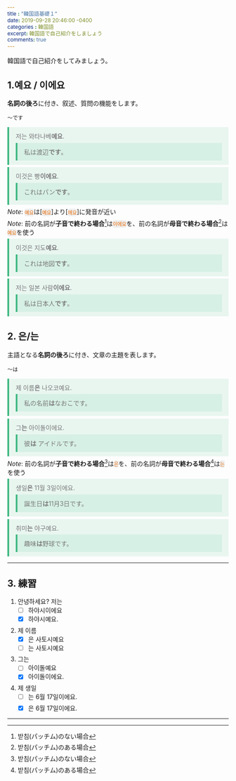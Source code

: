 ```yaml
---
title : "韓国語基礎１"
date: 2019-09-28 20:46:00 -0400
categories : 韓国語
excerpt: 韓国語で自己紹介をしましょう
comments: true
---
```


韓国語で自己紹介をしてみましょう。

## 1.예요 / 이에요

**名詞の後ろ**に付き、叙述、質問の機能をします。

~~~~
～です
~~~~

> 저는 와타나베**예요**.
>
> > 私は渡辺**です**。

> 이것은 빵**이에요**.
>
> > これはパン**です**。

*Note*: `예요`は[`예요`]より[`에요`]に発音が近い

*Note*:  前の名詞が**子音で終わる場合**[^1]は`이에요`を、前の名詞が**母音で終わる場合**[^2]は`예요`を使う

> 이것은 지도**예요**.
>
> > これは地図**です**。

>저는 일본 사람**이에요**.
>
>> 私は日本人**です**。

## 2. 은/는

主語となる**名詞の後ろ**に付き、文章の主題を表します。

~~~
～は
~~~

>제 이름**은** 나오코예요.
>
>> 私の名前**は**なおこです。

> 그**는** 아이돌이에요.
>
> > 彼**は** アイドルです。

*Note*: 前の名詞が**子音で終わる場合**[^1]は`은`を、前の名詞が**母音で終わる場合**[^2]は`는`を使う

> 생일**은** 11월 3일이에요.
>
> > 誕生日**は**11月3日です。

> 취미**는** 야구예요.
>
> > 趣味**は**野球です。



-----

## 3. 練習

1. 안녕하세요? 저는 
    - [ ] 하야시이에요 
    - [x] 하야시예요.

2. 제 이름
    - [X] 은 사토시예요
    - [ ] 는 사토시예요

3. 그는 
    - [ ] 아이돌예요
    - [x] 아이돌이에요.

4. 제 생일
    - [ ] 는 6월 17일이에요.
    - [x] 은 6월 17일이에요.


----

[^1]: 받침(パッチム)のない場合
[^2]: 받침(パッチム)のある場合



<style>
.header1{
    font-size:1.563em;
    font-weight : bold;
}
.header2{
    font-size:1.25em;
    font-weight : bold;
}
.header3{
    font-size:1em;
    font-weight : bold;
}
.header4{
    font-size:0.75em;
    font-weight : bold;
}
.header5{
    font-size:0.75em;
    font-weight : bold;
}
.header6{
    font-size:0.75em;
    font-weight : bold;
}
blockquote {
    margin: 0.1rem 0px;
}

blockquote> :last-child {
    margin-bottom: 0px;	

font-family: -apple-system,BlinkMacSystemFont,"Roboto","Segoe UI","Helvetica Neue","Lucida Grande",Arial,sans-serif;

​	}

blockquote> :first-child,
li> :first-child {
    margin-top: 0px;font-family: -apple-system,BlinkMacSystemFont,"Roboto","Segoe UI","Helvetica Neue","Lucida Grande",Arial,sans-serif;
}

p,
blockquote,
ul,
ol,
dl,
table {
    margin: 0.4em 0px;font-family: -apple-system,BlinkMacSystemFont,"Roboto","Segoe UI","Helvetica Neue","Lucida Grande",Arial,sans-serif;
}

.on-focus-mode blockquote {
    border-left-color: rgba(85, 85, 85, 0.12);
}

blockquote {
    border-left: 4px solid rgb(66, 185, 131);
    padding: 10px 15px;
    color: rgb(119, 119, 119);
    background-color: rgba(66, 185, 131, 0.1);

font-style: normal;!important;

font-family: -apple-system,BlinkMacSystemFont,"Roboto","Segoe UI","Helvetica Neue","Lucida Grande",Arial,sans-serif;}

div.highlighter-rouge,
figure.highlight {
    border: 1px solid rgb(235, 235, 235);
    -webkit-font-smoothing: initial;
    line-height: 1.43rem;
    border-radius: 2px;
    font-size: 0.85rem;
    overflow-wrap: normal;
    margin: 0.8rem 0px !important;
    background-color: rgb(235, 235, 235) !important;
    font-family: -apple-system,BlinkMacSystemFont,"Roboto","Segoe UI","Helvetica Neue","Lucida Grande",Arial,sans-serif; !important;
    color: black;
}

tt, code, kbd, samp, pre{

font-family: -apple-system,BlinkMacSystemFont,"Roboto","Segoe UI","Helvetica Neue","Lucida Grande",Arial,sans-serif;

}

div.highlighter-rouge>pre, div.highlighter-rouge pre.highlight, figure.highlight>pre, figure.highlight pre.highlight{

padding : 0em;

font-family: -apple-system,BlinkMacSystemFont,"Roboto","Segoe UI","Helvetica Neue","Lucida Grande",Arial,sans-serif;

}

p>code,
a>code,
li>code,
figcaption>code,
td>code {
    padding-top: 0.1rem;
    padding-bottom: 0.1rem;
    font-size: 0.8em;
    background: rgb(238, 238, 238);
    color: rgb(233, 105, 0);
    border-radius: 4px;

font-family: -apple-system,BlinkMacSystemFont,"Roboto","Segoe UI","Helvetica Neue","Lucida Grande",Arial,sans-serif;}
</style>